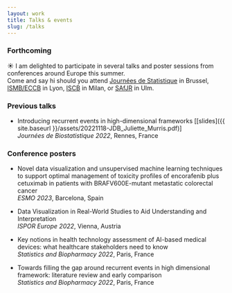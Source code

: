 ```yaml
---
layout: work
title: Talks & events
slug: /talks
---
```


### **Forthcoming**
☀️ I am delighted to participate in several talks and poster sessions from conferences around Europe this summer. <br> Come and say hi should you attend [Journées de Statistique](https://jds2023.sciencesconf.org/) in Brussel, [ISMB/ECCB](https://www.iscb.org/ismbeccb2023) in Lyon, [ISCB](https://www.iscb2023.info/) in Milan, or [SAfJR](https://www.uni-ulm.de/mawi/statistics/upcoming-events/safjr2023/) in Ulm.

### **Previous talks**
* Introducing recurrent events in high-dimensional frameworks [[slides]({{ site.baseurl }}/assets/20221118-JDB_Juliette_Murris.pdf)] <br> *Journées de Biostatistique 2022*, Rennes, France

### **Conference posters**
* Novel data visualization and unsupervised machine learning techniques to support optimal management of toxicity profiles of encorafenib plus cetuximab in patients with BRAFV600E-mutant metastatic colorectal cancer <br> *ESMO 2023*, Barcelona, Spain

* Data Visualization in Real-World Studies to Aid Understanding and Interpretation <br> *ISPOR Europe 2022*, Vienna, Austria

* Key notions in health technology assessment of AI-based medical devices: what healthcare stakeholders need to know <br> *Statistics and Biopharmacy 2022*, Paris, France

* Towards filling the gap around recurrent events in high dimensional framework: literature review and early comparison <br> *Statistics and Biopharmacy 2022*, Paris, France